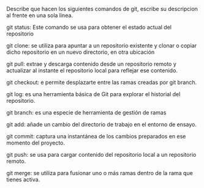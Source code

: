 Describe que hacen los siguientes comandos de git, escribe su descripcion al frente en una sola linea.

git status: Este comando se usa para obtener el estado actual del repositorio

git clone: se utiliza para apuntar a un repositorio existente y clonar o copiar dicho repositorio en un nuevo directorio, en otra ubicación

git pull: extrae y descarga contenido desde un repositorio remoto y actualizar al instante el repositorio local para reflejar ese contenido.

git checkout: e permite desplazarte entre las ramas creadas por git branch.

git log: es una herramienta básica de Git para explorar el historial del repositorio.

git branch: es una especie de herramienta de gestión de ramas

git add: añade un cambio del directorio de trabajo en el entorno de ensayo. 

git commit: captura una instantánea de los cambios preparados en ese momento del proyecto.

git push: se usa para cargar contenido del repositorio local a un repositorio remoto.

git merge: se utiliza para fusionar uno o más ramas dentro de la rama que tienes activa.
